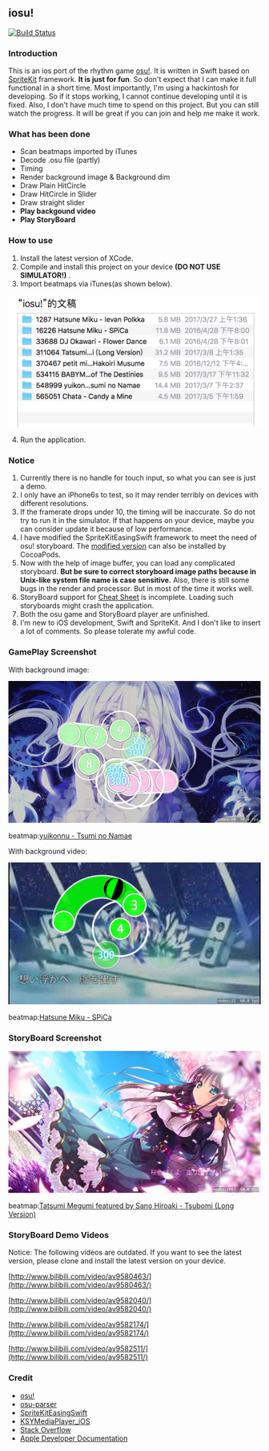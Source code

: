 ## iosu!

[![Build Status](https://api.travis-ci.org/imxieyi/iosu.svg?branch=master)](https://travis-ci.org/imxieyi/iosu)

### Introduction
This is an ios port of the rhythm game [osu!](https://osu.ppy.sh). It is written in Swift based on [SpriteKit](https://developer.apple.com/spritekit/) framework. **It is just for fun**. So don't expect that I can make it full functional in a short time. Most importantly, I'm using a hackintosh for developing. So if it stops working, I cannot continue developing until it is fixed. Also, I don't have much time to spend on this project. But you can still watch the progress. It will be great if you can join and help me make it work.

### What has been done
 - Scan beatmaps imported by iTunes
 - Decode .osu file (partly)
 - Timing
 - Render background image & Background dim
 - Draw Plain HitCircle
 - Draw HitCircle in Slider
 - Draw straight slider
 - **Play backgound video**
 - **Play StoryBoard**

### How to use
1. Install the latest version of XCode.
2. Compile and install this project on your device **(DO NOT USE SIMULATOR!)** .
3. Import beatmaps via iTunes(as shown below).

![](screenshots/import.png)

4. Run the application.

### Notice
1. Currently there is no handle for touch input, so what you can see is just a demo.
2. I only have an iPhone6s to test, so it may render terribly on devices with different resolutions.
3. If the framerate drops under 10, the timing will be inaccurate. So do not try to run it in the simulator. If that happens on your device, maybe you can consider update it because of low performance.
4. I have modified the SpriteKitEasingSwift framework to meet the need of osu! storyboard. The [modified version](https://github.com/imxieyi/SpriteKitEasingSwift) can also be installed by CocoaPods.
5. Now with the help of image buffer, you can load any complicated storyboard. **But be sure to correct storyboard image paths because in Unix-like system file name is case sensitive.** Also, there is still some bugs in the render and processor. But in most of the time it works well.
6. StoryBoard support for [Cheat Sheet](https://osu.ppy.sh/wiki/Storyboard_Scripting/Cheat_Sheet) is incomplete. Loading such storyboards might crash the application.
7. Both the osu game and StoryBoard player are unfinished.
8. I'm new to iOS development, Swift and SpriteKit. And I don't like to insert a lot of comments. So please tolerate my awful code.

### GamePlay Screenshot

With background image:

![](screenshots/run.png)

beatmap:[yuikonnu - Tsumi no Namae](https://osu.ppy.sh/s/548999)

With background video:

![](screenshots/vrun.png)

beatmap:[Hatsune Miku - SPiCa](https://osu.ppy.sh/s/16226)

### StoryBoard Screenshot

![](screenshots/sbplayer.png)

beatmap:[Tatsumi Megumi featured by Sano Hiroaki - Tsubomi (Long Version)](https://osu.ppy.sh/s/311064)

### StoryBoard Demo Videos

Notice: The following videos are outdated. If you want to see the latest version, please clone and install the latest version on your device.

[http://www.bilibili.com/video/av9580463/](http://www.bilibili.com/video/av9580463/)

[http://www.bilibili.com/video/av9582040/](http://www.bilibili.com/video/av9582040/)

[http://www.bilibili.com/video/av9582174/](http://www.bilibili.com/video/av9582174/)

[http://www.bilibili.com/video/av9582511/](http://www.bilibili.com/video/av9582511/)

### Credit
 - [osu!](https://osu.ppy.sh)
 - [osu-parser](https://github.com/nojhamster/osu-parser)
 - [SpriteKitEasingSwift](https://github.com/craiggrummitt/SpriteKitEasingSwift)
 - [KSYMediaPlayer_iOS](https://github.com/ksvc/KSYMediaPlayer_iOS)
 - [Stack Overflow](http://stackoverflow.com)
 - [Apple Developer Documentation](https://developer.apple.com/reference/)
